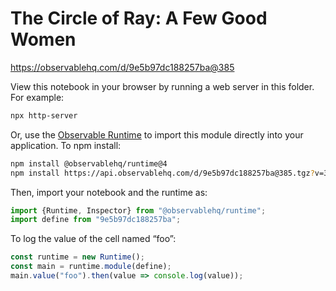 # The Circle of Ray: A Few Good Women

https://observablehq.com/d/9e5b97dc188257ba@385

View this notebook in your browser by running a web server in this folder. For
example:

~~~sh
npx http-server
~~~

Or, use the [Observable Runtime](https://github.com/observablehq/runtime) to
import this module directly into your application. To npm install:

~~~sh
npm install @observablehq/runtime@4
npm install https://api.observablehq.com/d/9e5b97dc188257ba@385.tgz?v=3
~~~

Then, import your notebook and the runtime as:

~~~js
import {Runtime, Inspector} from "@observablehq/runtime";
import define from "9e5b97dc188257ba";
~~~

To log the value of the cell named “foo”:

~~~js
const runtime = new Runtime();
const main = runtime.module(define);
main.value("foo").then(value => console.log(value));
~~~
